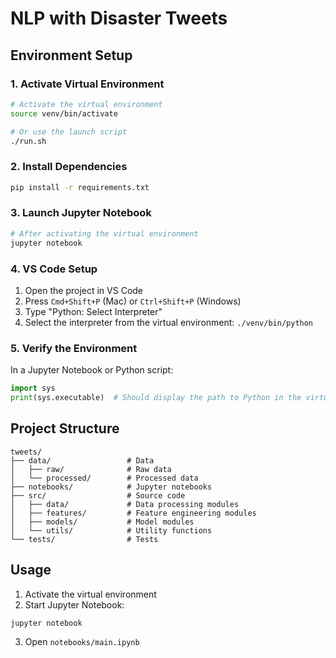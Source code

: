 # NLP with Disaster Tweets

## Environment Setup

### 1. Activate Virtual Environment

```bash
# Activate the virtual environment
source venv/bin/activate

# Or use the launch script
./run.sh
```

### 2. Install Dependencies

```bash
pip install -r requirements.txt
```

### 3. Launch Jupyter Notebook

```bash
# After activating the virtual environment
jupyter notebook
```

### 4. VS Code Setup

1. Open the project in VS Code
2. Press `Cmd+Shift+P` (Mac) or `Ctrl+Shift+P` (Windows)
3. Type "Python: Select Interpreter"
4. Select the interpreter from the virtual environment: `./venv/bin/python`

### 5. Verify the Environment

In a Jupyter Notebook or Python script:

```python
import sys
print(sys.executable)  # Should display the path to Python in the virtual environment
```

## Project Structure

```
tweets/
├── data/                 # Data
│   ├── raw/              # Raw data
│   └── processed/        # Processed data
├── notebooks/            # Jupyter notebooks
├── src/                  # Source code
│   ├── data/             # Data processing modules
│   ├── features/         # Feature engineering modules
│   ├── models/           # Model modules
│   └── utils/            # Utility functions
└── tests/                # Tests
```

## Usage

1. Activate the virtual environment
2. Start Jupyter Notebook:
```bash
jupyter notebook
```
3. Open `notebooks/main.ipynb`  
